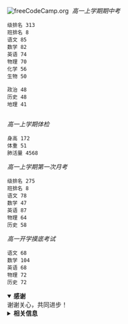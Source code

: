 ![freeCodeCamp.org
](https://s2.ax1x.com/2019/08/26/mW5XCt.md.png)  
*高一上学期期中考*    
```
级排名 313
班排名 8
语文 85
数学 82
英语 74
物理 70
化学 56
生物 50

政治 48
历史 48
地理 41
 
```
  
*高一上学期体检*  
```
身高 172
体重 51
肺活量 4568
```


*高一上学期第一次月考*    
```
级排名 275
班排名 8
语文 78
数学 47
英语 87
物理 64
历史 58
```

*高一开学摸底考试*  
```
语文 68
数学 104
英语 68
物理 72
历史 72
```
<details open>
  <summary><b>感谢</b></summary>
谢谢关心，共同进步！
</details>

<details>  
  <summary><b>相关信息</b></summary>
①级人数1300左右(出班任之口) 主科150其余100。
②数据来源:在办公室查阅成绩册。③页面用途:方便朋友知道。④想找一个人一起长期统计，男女不限，有意找我。
</details>  

